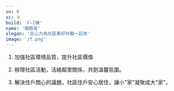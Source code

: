 ```yaml
---
sn: 0
sc: ⑧
build: 'F~I棟'
name: '簡群英'
slogan: '全心力為社區美好作夥一起來'
image: '/f.png'
---
```

1. 加強社區環境品質，提升社區價值

2. 辦理社區活動，活絡鄰里關係，共劍溫馨氛圍。

3. 解決住戶關心的議題，社區住戶安心居住，讓小"家"凝聚成大"家"。